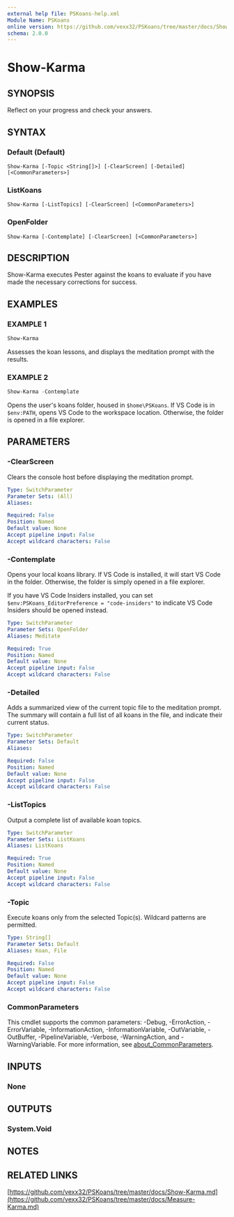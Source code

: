 ```yaml
---
external help file: PSKoans-help.xml
Module Name: PSKoans
online version: https://github.com/vexx32/PSKoans/tree/master/docs/Show-Karma.md
schema: 2.0.0
---
```


# Show-Karma

## SYNOPSIS
Reflect on your progress and check your answers.

## SYNTAX

### Default (Default)
```
Show-Karma [-Topic <String[]>] [-ClearScreen] [-Detailed] [<CommonParameters>]
```

### ListKoans
```
Show-Karma [-ListTopics] [-ClearScreen] [<CommonParameters>]
```

### OpenFolder
```
Show-Karma [-Contemplate] [-ClearScreen] [<CommonParameters>]
```

## DESCRIPTION
Show-Karma executes Pester against the koans to evaluate if you have made the necessary corrections for success.

## EXAMPLES

### EXAMPLE 1
```powershell
Show-Karma
```

Assesses the koan lessons, and displays the meditation prompt with the results.

### EXAMPLE 2
```powershell
Show-Karma -Contemplate
```

Opens the user's koans folder, housed in `$home\PSKoans`.
If VS Code is in `$env:PATH`, opens VS Code to the workspace location.
Otherwise, the folder is opened in a file explorer.

## PARAMETERS

### -ClearScreen
Clears the console host before displaying the meditation prompt.

```yaml
Type: SwitchParameter
Parameter Sets: (All)
Aliases:

Required: False
Position: Named
Default value: None
Accept pipeline input: False
Accept wildcard characters: False
```

### -Contemplate
Opens your local koans library.
If VS Code is installed, it will start VS Code in the folder.
Otherwise, the folder is simply opened in a file explorer.

If you have VS Code Insiders installed, you can set `$env:PSKoans_EditorPreference = "code-insiders"` to indicate VS Code Insiders should be opened instead.

```yaml
Type: SwitchParameter
Parameter Sets: OpenFolder
Aliases: Meditate

Required: True
Position: Named
Default value: None
Accept pipeline input: False
Accept wildcard characters: False
```

### -Detailed
Adds a summarized view of the current topic file to the meditation prompt.
The summary will contain a full list of all koans in the file, and indicate their current status.

```yaml
Type: SwitchParameter
Parameter Sets: Default
Aliases:

Required: False
Position: Named
Default value: None
Accept pipeline input: False
Accept wildcard characters: False
```

### -ListTopics
Output a complete list of available koan topics.

```yaml
Type: SwitchParameter
Parameter Sets: ListKoans
Aliases: ListKoans

Required: True
Position: Named
Default value: None
Accept pipeline input: False
Accept wildcard characters: False
```

### -Topic
Execute koans only from the selected Topic(s).
Wildcard patterns are permitted.

```yaml
Type: String[]
Parameter Sets: Default
Aliases: Koan, File

Required: False
Position: Named
Default value: None
Accept pipeline input: False
Accept wildcard characters: False
```

### CommonParameters
This cmdlet supports the common parameters: -Debug, -ErrorAction, -ErrorVariable, -InformationAction, -InformationVariable, -OutVariable, -OutBuffer, -PipelineVariable, -Verbose, -WarningAction, and -WarningVariable. For more information, see [about_CommonParameters](http://go.microsoft.com/fwlink/?LinkID=113216).

## INPUTS

### None

## OUTPUTS

### System.Void

## NOTES

## RELATED LINKS

[https://github.com/vexx32/PSKoans/tree/master/docs/Show-Karma.md](https://github.com/vexx32/PSKoans/tree/master/docs/Measure-Karma.md)
